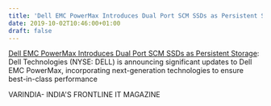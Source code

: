 ```yaml
---
title: 'Dell EMC PowerMax Introduces Dual Port SCM SSDs as Persistent Storage'
date: 2019-10-02T10:46:00+01:00
draft: false
---
```


[Dell EMC PowerMax Introduces Dual Port SCM SSDs as Persistent Storage](https://varindia.com/news/dell-emc-powermax-introduces-dual-port-scm-ssds-as-persistent-storage#.XZRyBefU2jI.blogger): Dell Technologies (NYSE: DELL) is announcing significant updates to Dell EMC PowerMax, incorporating next-generation technologies to ensure best-in-class performance  
  
VARINDIA- INDIA'S FRONTLINE IT MAGAZINE
